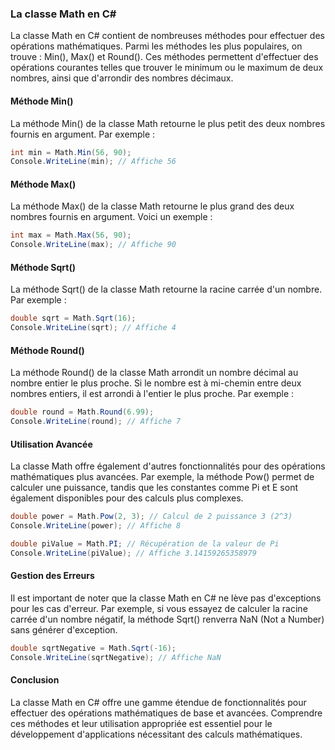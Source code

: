 ### La classe Math en C#

La classe Math en C# contient de nombreuses méthodes pour effectuer des opérations mathématiques. Parmi les méthodes les plus populaires, on trouve : Min(), Max() et Round(). Ces méthodes permettent d'effectuer des opérations courantes telles que trouver le minimum ou le maximum de deux nombres, ainsi que d'arrondir des nombres décimaux.

#### Méthode Min()

La méthode Min() de la classe Math retourne le plus petit des deux nombres fournis en argument. Par exemple :

```csharp
int min = Math.Min(56, 90);
Console.WriteLine(min); // Affiche 56
```

#### Méthode Max()

La méthode Max() de la classe Math retourne le plus grand des deux nombres fournis en argument. Voici un exemple :

```csharp
int max = Math.Max(56, 90);
Console.WriteLine(max); // Affiche 90
```

#### Méthode Sqrt()

La méthode Sqrt() de la classe Math retourne la racine carrée d'un nombre. Par exemple :

```csharp
double sqrt = Math.Sqrt(16);
Console.WriteLine(sqrt); // Affiche 4
```

#### Méthode Round()

La méthode Round() de la classe Math arrondit un nombre décimal au nombre entier le plus proche. Si le nombre est à mi-chemin entre deux nombres entiers, il est arrondi à l'entier le plus proche. Par exemple :

```csharp
double round = Math.Round(6.99);
Console.WriteLine(round); // Affiche 7
```

#### Utilisation Avancée

La classe Math offre également d'autres fonctionnalités pour des opérations mathématiques plus avancées. Par exemple, la méthode Pow() permet de calculer une puissance, tandis que les constantes comme Pi et E sont également disponibles pour des calculs plus complexes.

```csharp
double power = Math.Pow(2, 3); // Calcul de 2 puissance 3 (2^3)
Console.WriteLine(power); // Affiche 8

double piValue = Math.PI; // Récupération de la valeur de Pi
Console.WriteLine(piValue); // Affiche 3.14159265358979
```

#### Gestion des Erreurs

Il est important de noter que la classe Math en C# ne lève pas d'exceptions pour les cas d'erreur. Par exemple, si vous essayez de calculer la racine carrée d'un nombre négatif, la méthode Sqrt() renverra NaN (Not a Number) sans générer d'exception.

```csharp
double sqrtNegative = Math.Sqrt(-16);
Console.WriteLine(sqrtNegative); // Affiche NaN
```

#### Conclusion

La classe Math en C# offre une gamme étendue de fonctionnalités pour effectuer des opérations mathématiques de base et avancées. Comprendre ces méthodes et leur utilisation appropriée est essentiel pour le développement d'applications nécessitant des calculs mathématiques.